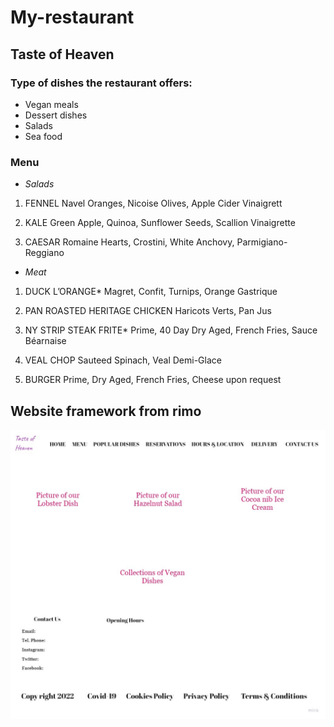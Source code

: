 # My-restaurant
## Taste of Heaven

### Type of dishes the restaurant offers:
- Vegan meals
- Dessert dishes
- Salads
- Sea food

### Menu
- *Salads* 
1. FENNEL
Navel Oranges, Nicoise Olives, Apple Cider Vinaigrett

2. KALE
Green Apple, Quinoa, Sunflower Seeds, Scallion Vinaigrette

3. CAESAR
Romaine Hearts, Crostini, White Anchovy, Parmigiano-Reggiano

- *Meat*
1. DUCK L’ORANGE*
Magret, Confit, Turnips, Orange Gastrique

2. PAN ROASTED HERITAGE CHICKEN
Haricots Verts, Pan Jus

3. NY STRIP STEAK FRITE*
Prime, 40 Day Dry Aged, French Fries, Sauce Béarnaise

4. VEAL CHOP
Sauteed Spinach, Veal Demi-Glace

5. BURGER
Prime, Dry Aged, French Fries, Cheese upon request


## Website framework from rimo
![exported image from rimo](imgs/webframe.jpg)